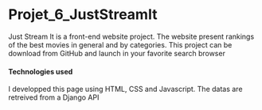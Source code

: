 # Projet_6_JustStreamIt

Just Stream It is a front-end website project. The website present rankings of the best movies in general and by categories. 
This project can be download from GitHub and launch in your favorite search browser 

#### Technologies used

I developped this page using HTML, CSS and Javascript. The datas are retreived from a Django API  
